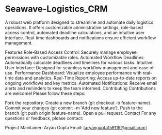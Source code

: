 # Seawave-Logistics_CRM
A robust web platform designed to streamline and automate daily logistics operations. It offers customizable administrative settings, role-based access control, automated deadline calculations, and an intuitive user interface. Real-time dashboards and notifications ensure efficient workflow management.

Features
Role-Based Access Control: Securely manage employee permissions with customizable roles.
Automated Workflow Deadlines: Automatically calculate deadlines and timelines for various tasks.
Intuitive User Interface: Designed for seamless workflow management and ease of use.
Performance Dashboard: Visualize employee performance with real-time data and analytics.
Real-Time Reporting: Access up-to-date reports on ongoing workflows and key metrics.
Automated Notifications: Receive email alerts and reminders to keep the team informed.
Contributing
Contributions are welcome! Please follow these steps:

Fork the repository.
Create a new branch (git checkout -b feature-name).
Commit your changes (git commit -m 'Add new feature').
Push to the branch (git push origin feature-name).
Open a pull request.
Contact
For any questions or feedback, please contact:

Project Maintainer: Aryan Gupta
Email: [aryangupta159119@gmail.com]
